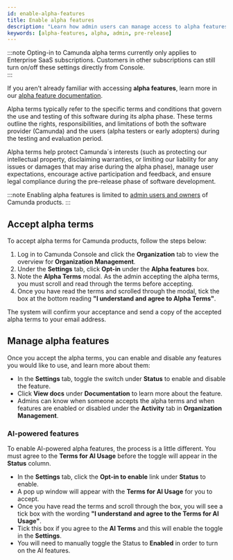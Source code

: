 ```yaml
---
id: enable-alpha-features
title: Enable alpha features
description: "Learn how admin users can manage access to alpha features in Console and Modeler. "
keywords: [alpha-features, alpha, admin, pre-release]
---
```


:::note
Opting-in to Camunda alpha terms currently only applies to Enterprise SaaS subscriptions.
Customers in other subscriptions can still turn on/off these settings directly from Console.  
:::

If you aren't already familiar with accessing **alpha features**, learn more in our [alpha feature documentation](/reference/alpha-features.md).

Alpha terms typically refer to the specific terms and conditions that govern the use and testing of this software during its alpha phase. These terms outline the rights, responsibilities, and limitations of both the software provider (Camunda) and the users (alpha testers or early adopters) during the testing and evaluation period.

Alpha terms help protect Camunda´s interests (such as protecting our intellectual property, disclaiming warranties, or limiting our liability for any issues or damages that may arise during the alpha phase), manage user expectations, encourage active participation and feedback, and ensure legal compliance during the pre-release phase of software development.

:::note
Enabling alpha features is limited to [admin users and owners](/components/console/manage-organization/manage-users.md) of Camunda products.
:::

## Accept alpha terms

To accept alpha terms for Camunda products, follow the steps below:

1. Log in to Camunda Console and click the **Organization** tab to view the overview for **Organization Management**.
2. Under the **Settings** tab, click **Opt-in** under the **Alpha features** box.
3. Note the **Alpha Terms** modal. As the admin accepting the alpha terms, you must scroll and read through the terms before accepting.
4. Once you have read the terms and scrolled through the modal, tick the box at the bottom reading **"I understand and agree to Alpha Terms"**.

The system will confirm your acceptance and send a copy of the accepted alpha terms to your email address.

## Manage alpha features

Once you accept the alpha terms, you can enable and disable any features you would like to use, and learn more about them:

- In the **Settings** tab, toggle the switch under **Status** to enable and disable the feature.
- Click **View docs** under **Documentation** to learn more about the feature.
- Admins can know when someone accepts the alpha terms and when features are enabled or disabled under the **Activity** tab in **Organization Management**.

### AI-powered features

To enable AI-powered alpha features, the process is a little different. You must agree to the **Terms for AI Usage** before the toggle will appear in the **Status** column.

- In the **Settings** tab, click the **Opt-in to enable** link under **Status** to enable.
- A pop up window will appear with the **Terms for AI Usage** for you to accept.
- Once you have read the terms and scroll through the box, you will see a tick box with the wording **"I understand and agree to the Terms for AI Usage"**.
- Tick this box if you agree to the **AI Terms** and this will enable the toggle in the **Settings**.
- You will need to manually toggle the Status to **Enabled** in order to turn on the AI features.
